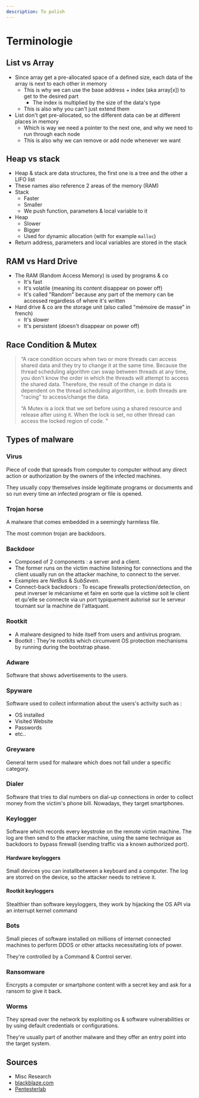 ```yaml
---
description: To polish
---
```


# Terminologie

## List vs Array

* Since array get a pre-allocated space of a defined size, each data of the array is next to each other in memory
  * This is why we can use the base address + index \(aka array\[x\]\) to get to the desired part
    * The index is multiplied by the size of the data's type
  * This is also why you can't just extend them
* List don't get pre-allocated, so the different data can be at different places in memory
  * Which is way we need a pointer to the next one, and why we need to run through each node
  * This is also why we can remove or add node whenever we want

## Heap vs stack

* Heap & stack are data structures, the first one is a tree and the other a LIFO list
* These names also reference 2 areas of the memory \(RAM\)
* Stack
  * Faster
  * Smaller
  * We push function, parameters & local variable to it
* Heap
  * Slower
  * Bigger
  * Used for dynamic allocation \(with for example `malloc`\)
* Return address, parameters and local variables are stored in the stack

## RAM vs Hard Drive

* The RAM \(Random Access Memory\) is used by programs &  co
  * It's fast
  * It's volatile \(meaning its content disappear on power off\)
  * It's called "Random" because any part of the memory can be accessed regardless of where it's written
* Hard drive & co are the storage unit \(also called "mémoire de masse" in french\)
  * It's slower
  * It's persistent \(doesn't disappear on power off\)

## Race Condition & Mutex

> “A race condition occurs when two or more threads can access shared data and they try to change it at the same time. Because the thread scheduling algorithm can swap between threads at any time, you don't know the order in which the threads will attempt to access the shared data. Therefore, the result of the change in data is dependent on the thread scheduling algorithm, i.e. both threads are "racing" to access/change the data.
>
> “A Mutex is a lock that we set before using a shared resource and release after using it. When the lock is set, no other thread can access the locked region of code. ”

## Types of malware

### Virus

Piece of code that spreads from computer to computer without any direct action or authorization by the owners of the infected machines.

They usually copy themselves inside legitimate programs or documents and so run every time an infected program or file is opened.

### Trojan horse

A malware that comes embedded in a seemingly harmless file.

The most common trojan are backdoors.

### Backdoor

* Composed of 2 components : a server and a client.
* The former runs on the victim machine listening for connections and the client usually run on the attacker machine, to connect to the server.
* Examples are _NetBus_ & _SubSeven_.
* Connect-back backdoors : To escape firewalls protection/detection, on peut inverser le mécanisme et faire en sorte que la victime soit le client et qu'elle se connecte via un port typiquement autorisé sur le serveur tournant sur la machine de l'attaquant.

### Rootkit

* A malware designed to hide itself from users and antivirus program.
* Bootkit : They're rootkits which circumvent OS protection mechanisms by running during the bootstrap phase.

### Adware

Software that shows advertisements to the users.

### Spyware

Software used to collect information about the users's activity such as :

* OS installed
* Visited Website
* Passwords
* etc..

### Greyware

General term used for malware which does not fall under a specific category.

### Dialer

Software that tries to dial numbers on dial-up connections in order to collect money from the victim's phone bill. Nowadays, they target smartphones.

### Keylogger

Software which records every keystroke on the remote victim machine. The log are then send to the attacker machine, using the same technique as backdoors to bypass firewall \(sending traffic via a known authorized port\).

#### Hardware keyloggers

Small devices you can installbetween a keyboard and a computer. The log are storred on the device, so the attacker needs to retrieve it.

#### Rootkit keyloggers

Stealthier than software keyyloggers, they work by hijacking the OS API via an interrupt kernel command

### Bots

Small pieces of software installed on millions of internet connected machines to perform DDOS or other attacks necessitating lots of power.

They're controlled by a Command & Control server.

### Ransomware

Encrypts a computer or smartphone content with a secret key and ask for a ransom to give it back.

### Worms

They spread over the network by exploiting os & software vulnerabilities or by using default credentials or configurations.

They're usually part of another malware and they offer an entry point into the target system.

## Sources

* Misc Research
* [blackblaze.com](https://www.backblaze.com/blog/whats-diff-ram-vs-storage/)
* [Pentesterlab](https://pentesterlab.com/)

